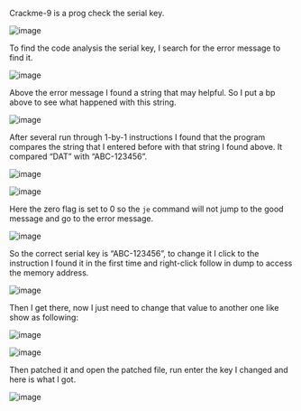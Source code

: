 Crackme-9 is a prog check the serial key.

![image](https://github.com/user-attachments/assets/84be949b-22c3-4077-a57a-fce120032224)

To find the code analysis the serial key, I search for the error message to find it.

![image](https://github.com/user-attachments/assets/a575d58b-1e8a-4d34-82e2-64f69403f35a)

Above the error message I found a string that may helpful. So I put a bp above to see what happened with this string.

![image](https://github.com/user-attachments/assets/1089a1b9-c24a-4251-8f52-183b87d4181a)

After several run through 1-by-1 instructions I found that the program compares the string that I entered before with that string I found above. It compared “DAT” with “ABC-123456”.

![image](https://github.com/user-attachments/assets/b1642271-8807-4ad7-bd22-d5d1ff7b8341)

![image](https://github.com/user-attachments/assets/52d4947c-7026-4782-ab37-e67dbafd61b7)

Here the zero flag is set to 0 so the `je` command will not jump to the good message and go to the error message.

![image](https://github.com/user-attachments/assets/351c4ac7-930e-48a1-9135-e02f47940c7d)

So the correct serial key is “ABC-123456”, to change it I click to the instruction I found it in the first time and right-click follow in dump to access the memory address.

![image](https://github.com/user-attachments/assets/eafeebb6-64ef-4885-830d-ce0c05b32d3e)

Then I get there, now I just need to change that value to another one like show as following:

![image](https://github.com/user-attachments/assets/3ca332cb-20f8-4a85-8b5f-8fe4d515bd0f)

![image](https://github.com/user-attachments/assets/bc896e4a-ba83-4e07-b224-f31974f94c67)

Then patched it and open the patched file, run enter the key I changed and here is what I got.

![image](https://github.com/user-attachments/assets/2e5f8df4-df4b-4d56-8cc0-079c107cd1cc)
